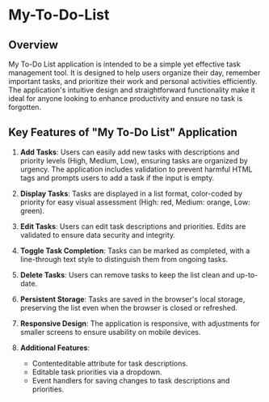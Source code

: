 # My-To-Do-List

## Overview

My To-Do List application is intended to be a simple yet effective task management tool. It is designed to help users organize their day, remember important tasks, and prioritize their work and personal activities efficiently. The application's intuitive design and straightforward functionality make it ideal for anyone looking to enhance productivity and ensure no task is forgotten.

## Key Features of "My To-Do List" Application

1. **Add Tasks**: Users can easily add new tasks with descriptions and priority levels (High, Medium, Low), ensuring tasks are organized by urgency. The application includes validation to prevent harmful HTML tags and prompts users to add a task if the input is empty.

2. **Display Tasks**: Tasks are displayed in a list format, color-coded by priority for easy visual assessment (High: red, Medium: orange, Low: green).

3. **Edit Tasks**: Users can edit task descriptions and priorities. Edits are validated to ensure data security and integrity.

4. **Toggle Task Completion**: Tasks can be marked as completed, with a line-through text style to distinguish them from ongoing tasks.

5. **Delete Tasks**: Users can remove tasks to keep the list clean and up-to-date.

6. **Persistent Storage**: Tasks are saved in the browser's local storage, preserving the list even when the browser is closed or refreshed.

7. **Responsive Design**: The application is responsive, with adjustments for smaller screens to ensure usability on mobile devices.

8. **Additional Features**:
   - Contenteditable attribute for task descriptions.
   - Editable task priorities via a dropdown.
   - Event handlers for saving changes to task descriptions and priorities.
